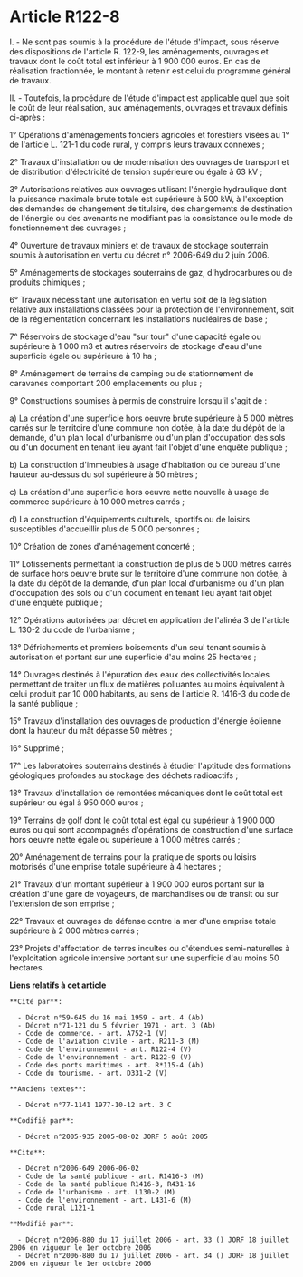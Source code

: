 # Article R122-8

I. - Ne sont pas soumis à la procédure de l'étude d'impact, sous réserve des dispositions de l'article R. 122-9, les
aménagements, ouvrages et travaux dont le coût total est inférieur à 1 900 000 euros. En cas de réalisation fractionnée, le
montant à retenir est celui du programme général de travaux.

II. - Toutefois, la procédure de l'étude d'impact est applicable quel que soit le coût de leur réalisation, aux aménagements,
ouvrages et travaux définis ci-après :

1° Opérations d'aménagements fonciers agricoles et forestiers visées au 1° de l'article L. 121-1 du code rural, y compris
leurs travaux connexes ;

2° Travaux d'installation ou de modernisation des ouvrages de transport et de distribution d'électricité de tension
supérieure ou égale à 63 kV ;

3° Autorisations relatives aux ouvrages utilisant l'énergie hydraulique dont la puissance maximale brute totale est
supérieure à 500 kW, à l'exception des demandes de changement de titulaire, des changements de destination de l'énergie ou
des avenants ne modifiant pas la consistance ou le mode de fonctionnement des ouvrages ;

4° Ouverture de travaux miniers et de travaux de stockage souterrain soumis à autorisation en vertu du décret n° 2006-649 du
2 juin 2006.

5° Aménagements de stockages souterrains de gaz, d'hydrocarbures ou de produits chimiques ;

6° Travaux nécessitant une autorisation en vertu soit de la législation relative aux installations classées pour la
protection de l'environnement, soit de la réglementation concernant les installations nucléaires de base ;

7° Réservoirs de stockage d'eau "sur tour" d'une capacité égale ou supérieure à 1 000 m3 et autres réservoirs de stockage
d'eau d'une superficie égale ou supérieure à 10 ha ;

8° Aménagement de terrains de camping ou de stationnement de caravanes comportant 200 emplacements ou plus ;

9° Constructions soumises à permis de construire lorsqu'il s'agit de :

a) La création d'une superficie hors oeuvre brute supérieure à 5 000 mètres carrés sur le territoire d'une commune non dotée,
à la date du dépôt de la demande, d'un plan local d'urbanisme ou d'un plan d'occupation des sols ou d'un document en tenant
lieu ayant fait l'objet d'une enquête publique ;

b) La construction d'immeubles à usage d'habitation ou de bureau d'une hauteur au-dessus du sol supérieure à 50 mètres ;

c) La création d'une superficie hors oeuvre nette nouvelle à usage de commerce supérieure à 10 000 mètres carrés ;

d) La construction d'équipements culturels, sportifs ou de loisirs susceptibles d'accueillir plus de 5 000 personnes ;

10° Création de zones d'aménagement concerté ;

11° Lotissements permettant la construction de plus de 5 000 mètres carrés de surface hors oeuvre brute sur le territoire
d'une commune non dotée, à la date du dépôt de la demande, d'un plan local d'urbanisme ou d'un plan d'occupation des sols ou
d'un document en tenant lieu ayant fait objet d'une enquête publique ;

12° Opérations autorisées par décret en application de l'alinéa 3 de l'article L. 130-2 du code de l'urbanisme ;

13° Défrichements et premiers boisements d'un seul tenant soumis à autorisation et portant sur une superficie d'au moins 25
hectares ;

14° Ouvrages destinés à l'épuration des eaux des collectivités locales permettant de traiter un flux de matières polluantes
au moins équivalent à celui produit par 10 000 habitants, au sens de l'article R. 1416-3 du code de la santé publique ;

15° Travaux d'installation des ouvrages de production d'énergie éolienne dont la hauteur du mât dépasse 50 mètres ;

16° Supprimé ;

17° Les laboratoires souterrains destinés à étudier l'aptitude des formations géologiques profondes au stockage des déchets
radioactifs ;

18° Travaux d'installation de remontées mécaniques dont le coût total est supérieur ou égal à 950 000 euros ;

19° Terrains de golf dont le coût total est égal ou supérieur à 1 900 000 euros ou qui sont accompagnés d'opérations de
construction d'une surface hors oeuvre nette égale ou supérieure à 1 000 mètres carrés ;

20° Aménagement de terrains pour la pratique de sports ou loisirs motorisés d'une emprise totale supérieure à 4 hectares ;

21° Travaux d'un montant supérieur à 1 900 000 euros portant sur la création d'une gare de voyageurs, de marchandises ou de
transit ou sur l'extension de son emprise ;

22° Travaux et ouvrages de défense contre la mer d'une emprise totale supérieure à 2 000 mètres carrés ;

23° Projets d'affectation de terres incultes ou d'étendues semi-naturelles à l'exploitation agricole intensive portant sur
une superficie d'au moins 50 hectares.

**Liens relatifs à cet article**

	**Cité par**:

	  - Décret n°59-645 du 16 mai 1959 - art. 4 (Ab)
	  - Décret n°71-121 du 5 février 1971 - art. 3 (Ab)
	  - Code de commerce. - art. A752-1 (V)
	  - Code de l'aviation civile - art. R211-3 (M)
	  - Code de l'environnement - art. R122-4 (V)
	  - Code de l'environnement - art. R122-9 (V)
	  - Code des ports maritimes - art. R*115-4 (Ab)
	  - Code du tourisme. - art. D331-2 (V)

	**Anciens textes**:

	  - Décret n°77-1141 1977-10-12 art. 3 C

	**Codifié par**:

	  - Décret n°2005-935 2005-08-02 JORF 5 août 2005

	**Cite**:

	  - Décret n°2006-649 2006-06-02
	  - Code de la santé publique - art. R1416-3 (M)
	  - Code de la santé publique R1416-3, R431-16
	  - Code de l'urbanisme - art. L130-2 (M)
	  - Code de l'environnement - art. L431-6 (M)
	  - Code rural L121-1

	**Modifié par**:

	  - Décret n°2006-880 du 17 juillet 2006 - art. 33 () JORF 18 juillet 2006 en vigueur le 1er octobre 2006
	  - Décret n°2006-880 du 17 juillet 2006 - art. 34 () JORF 18 juillet 2006 en vigueur le 1er octobre 2006
